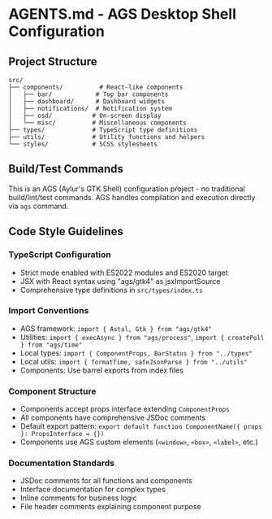 # AGENTS.md - AGS Desktop Shell Configuration

## Project Structure
```
src/
├── components/          # React-like components
│   ├── bar/            # Top bar components  
│   ├── dashboard/      # Dashboard widgets
│   ├── notifications/  # Notification system
│   ├── osd/           # On-screen display
│   └── misc/          # Miscellaneous components
├── types/             # TypeScript type definitions
├── utils/             # Utility functions and helpers
└── styles/            # SCSS stylesheets
```

## Build/Test Commands
This is an AGS (Aylur's GTK Shell) configuration project - no traditional build/lint/test commands.
AGS handles compilation and execution directly via `ags` command.

## Code Style Guidelines

### TypeScript Configuration
- Strict mode enabled with ES2022 modules and ES2020 target
- JSX with React syntax using "ags/gtk4" as jsxImportSource
- Comprehensive type definitions in `src/types/index.ts`

### Import Conventions
- AGS framework: `import { Astal, Gtk } from "ags/gtk4"`
- Utilities: `import { execAsync } from "ags/process"`, `import { createPoll } from "ags/time"`
- Local types: `import { ComponentProps, BarStatus } from "../types"`
- Local utils: `import { formatTime, safeJsonParse } from "../utils"`
- Components: Use barrel exports from index files

### Component Structure
- Components accept props interface extending `ComponentProps`
- All components have comprehensive JSDoc comments
- Default export pattern: `export default function ComponentName({ props }: PropsInterface = {})`
- Components use AGS custom elements (`<window>`, `<box>`, `<label>`, etc.)

### Documentation Standards
- JSDoc comments for all functions and components
- Interface documentation for complex types
- Inline comments for business logic
- File header comments explaining component purpose